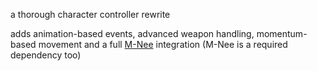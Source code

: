 a thorough character controller rewrite

adds animation-based events, advanced weapon handling, momentum-based movement and a full [M-Nee](https://github.com/re-coilless/mnee) integration (M-Nee is a required dependency too)
